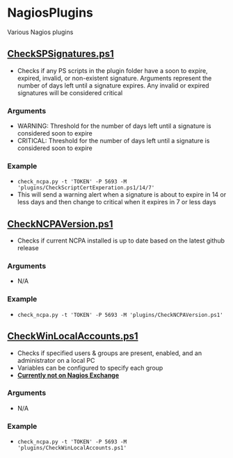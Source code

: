 # NagiosPlugins
Various Nagios plugins

## [CheckSPSignatures.ps1](./CheckPSSignatures.ps1)

- Checks if any PS scripts in the plugin folder have a soon to expire, expired, invalid, or non-existent signature. Arguments represent the number of days left until a signature expires. Any invalid or expired signatures will be considered critical

### Arguments

- WARNING: Threshold for the number of days left until a signature is considered soon to expire
- CRITICAL: Threshold for the number of days left until a signature is considered soon to expire

### Example

- `check_ncpa.py -t 'TOKEN' -P 5693 -M 'plugins/CheckScriptCertExperation.ps1/14/7'`
- This will send a warning alert when a signature is about to expire in 14 or less days and then change to critical when it expires in 7 or less days

## [CheckNCPAVersion.ps1](./CheckNCPAVersion.ps1)

- Checks if current NCPA installed is up to date based on the latest github release

### Arguments

- N/A

### Example

- `check_ncpa.py -t 'TOKEN' -P 5693 -M 'plugins/CheckNCPAVersion.ps1'`

## [CheckWinLocalAccounts.ps1](./CheckWinLocalAccounts.ps1)

- Checks if specified users & groups are present, enabled, and an administrator on a local PC
- Variables can be configured to specify each group
- **<ins>Currently not on Nagios Exchange</ins>**

### Arguments

- N/A

### Example

- `check_ncpa.py -t 'TOKEN' -P 5693 -M 'plugins/CheckWinLocalAccounts.ps1'`
